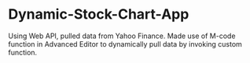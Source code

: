 # Dynamic-Stock-Chart-App
Using Web API, pulled data from Yahoo Finance. Made use of M-code function in Advanced Editor to dynamically pull data by invoking custom function.
